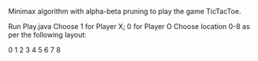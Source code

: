 Minimax algorithm with alpha-beta pruning to play the game TicTacToe.

Run Play.java
Choose 1 for Player X; 0 for Player O
Choose location 0-8 as per the following layout:

0 1 2
3 4 5
6 7 8

